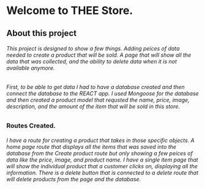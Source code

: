 # Welcome to THEE Store.

## About this project

###### This project is designed to show a few things. Adding peices of data needed to create a product that will be sold. A page that will show all the data that was collected, and the ability to delete data when it is not available anymore.

###### First, to be able to get data I had to have a database created and then connect the database to the REACT app. I used Mongoose for the database and then created a product model that requsted the name, price, image, description, and the amount of the item that will be sold in this store.

### Routes Created.
###### I have a route for creating a product that takes in those specific objects. A home page route that displays all the items that was saved into the database from the Create product route but only showing a few peices of data like the price, image, and product name. I have a single item page that will show the individual product that a customer clicks on, displaying all the information. There is a delete button that is connected to a delete route that will delete products from the page and the database.